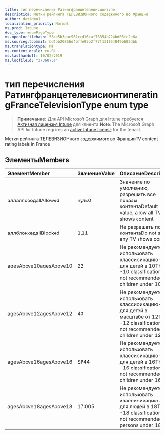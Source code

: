 ```yaml
---
title: тип перечисления Ратингфранцетелевисионтипе
description: Метки рейтинга ТЕЛЕВИЗИОНного содержимого во Франции
author: davidmu1
localization_priority: Normal
ms.prod: Intune
doc_type: enumPageType
ms.openlocfilehash: 53de5b3eac961ccd16caf76354b724bd05fc2e6a
ms.sourcegitcommit: bd5bb20856d4bffe93b2f77f131664849b602dbb
ms.translationtype: MT
ms.contentlocale: ru-RU
ms.lasthandoff: 10/02/2019
ms.locfileid: "37360750"
---
```

# <a name="ratingfrancetelevisiontype-enum-type"></a><span data-ttu-id="d2fd0-103">тип перечисления Ратингфранцетелевисионтипе</span><span class="sxs-lookup"><span data-stu-id="d2fd0-103">ratingFranceTelevisionType enum type</span></span>

> <span data-ttu-id="d2fd0-104">**Примечание:** Для API Microsoft Graph для Intune требуется [Активная лицензия Intune](https://go.microsoft.com/fwlink/?linkid=839381) для клиента.</span><span class="sxs-lookup"><span data-stu-id="d2fd0-104">**Note:** The Microsoft Graph API for Intune requires an [active Intune license](https://go.microsoft.com/fwlink/?linkid=839381) for the tenant.</span></span>

<span data-ttu-id="d2fd0-105">Метки рейтинга ТЕЛЕВИЗИОНного содержимого во Франции</span><span class="sxs-lookup"><span data-stu-id="d2fd0-105">TV content rating labels in France</span></span>

## <a name="members"></a><span data-ttu-id="d2fd0-106">Элементы</span><span class="sxs-lookup"><span data-stu-id="d2fd0-106">Members</span></span>
|<span data-ttu-id="d2fd0-107">Элемент</span><span class="sxs-lookup"><span data-stu-id="d2fd0-107">Member</span></span>|<span data-ttu-id="d2fd0-108">Значение</span><span class="sxs-lookup"><span data-stu-id="d2fd0-108">Value</span></span>|<span data-ttu-id="d2fd0-109">Описание</span><span class="sxs-lookup"><span data-stu-id="d2fd0-109">Description</span></span>|
|:---|:---|:---|
|<span data-ttu-id="d2fd0-110">аллалловед</span><span class="sxs-lookup"><span data-stu-id="d2fd0-110">allAllowed</span></span>|<span data-ttu-id="d2fd0-111">нуль</span><span class="sxs-lookup"><span data-stu-id="d2fd0-111">0</span></span>|<span data-ttu-id="d2fd0-112">Значение по умолчанию, разрешить все показы контента</span><span class="sxs-lookup"><span data-stu-id="d2fd0-112">Default value, allow all TV shows content</span></span>|
|<span data-ttu-id="d2fd0-113">аллблоккед</span><span class="sxs-lookup"><span data-stu-id="d2fd0-113">allBlocked</span></span>|<span data-ttu-id="d2fd0-114">1,1</span><span class="sxs-lookup"><span data-stu-id="d2fd0-114">1</span></span>|<span data-ttu-id="d2fd0-115">Не разрешать показ контента</span><span class="sxs-lookup"><span data-stu-id="d2fd0-115">Do not allow any TV shows content</span></span>|
|<span data-ttu-id="d2fd0-116">agesAbove10</span><span class="sxs-lookup"><span data-stu-id="d2fd0-116">agesAbove10</span></span>|<span data-ttu-id="d2fd0-117">2</span><span class="sxs-lookup"><span data-stu-id="d2fd0-117">2</span></span>|<span data-ttu-id="d2fd0-118">Не рекомендуется использовать классификацию-10 для детей в 10</span><span class="sxs-lookup"><span data-stu-id="d2fd0-118">The -10 classification is not recommended for children under 10</span></span>|
|<span data-ttu-id="d2fd0-119">agesAbove12</span><span class="sxs-lookup"><span data-stu-id="d2fd0-119">agesAbove12</span></span>|<span data-ttu-id="d2fd0-120">4</span><span class="sxs-lookup"><span data-stu-id="d2fd0-120">3</span></span>|<span data-ttu-id="d2fd0-121">Не рекомендуется использовать классификацию-12 для детей в масштабе от 12</span><span class="sxs-lookup"><span data-stu-id="d2fd0-121">The -12 classification is not recommended for children under 12</span></span>|
|<span data-ttu-id="d2fd0-122">agesAbove16</span><span class="sxs-lookup"><span data-stu-id="d2fd0-122">agesAbove16</span></span>|<span data-ttu-id="d2fd0-123">SP4</span><span class="sxs-lookup"><span data-stu-id="d2fd0-123">4</span></span>|<span data-ttu-id="d2fd0-124">Не рекомендуется использовать классификацию-16 для детей в 16</span><span class="sxs-lookup"><span data-stu-id="d2fd0-124">The -16 classification is not recommended for children under 16</span></span>|
|<span data-ttu-id="d2fd0-125">agesAbove18</span><span class="sxs-lookup"><span data-stu-id="d2fd0-125">agesAbove18</span></span>|<span data-ttu-id="d2fd0-126">17:00</span><span class="sxs-lookup"><span data-stu-id="d2fd0-126">5</span></span>|<span data-ttu-id="d2fd0-127">Не рекомендуется использовать классификацию-18 для людей в 18</span><span class="sxs-lookup"><span data-stu-id="d2fd0-127">The -18 classification is not recommended for persons under 18</span></span>|




